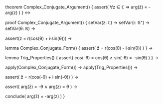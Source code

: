 theorem Complex_Conjugate_Argument() {
  assert(
    ∀z ∈ ℂ ⇒ arg(z̄) = -arg(z)
  )
} ↔

proof Complex_Conjugate_Argument() {
  setVar(z: ℂ) →
  setVar(r: ℝ⁺) →
  setVar(θ: ℝ) →
  
  assert(z = r(cos(θ) + i·sin(θ))) →
  
  lemma Complex_Conjugate_Form() {
    assert(
      z̄ = r(cos(θ) - i·sin(θ))
    )
  } →
  
  lemma Trig_Properties() {
    assert(
      cos(-θ) = cos(θ) ∧ 
      sin(-θ) = -sin(θ)
    )
  } →
  
  apply(Complex_Conjugate_Form()) →
  apply(Trig_Properties()) →
  
  assert(
    z̄ = r(cos(-θ) + i·sin(-θ))
  ) →
  
  assert(
    arg(z̄) = -θ ∧
    arg(z) = θ
  ) →
  
  conclude(
    arg(z̄) = -arg(z)
  )
}